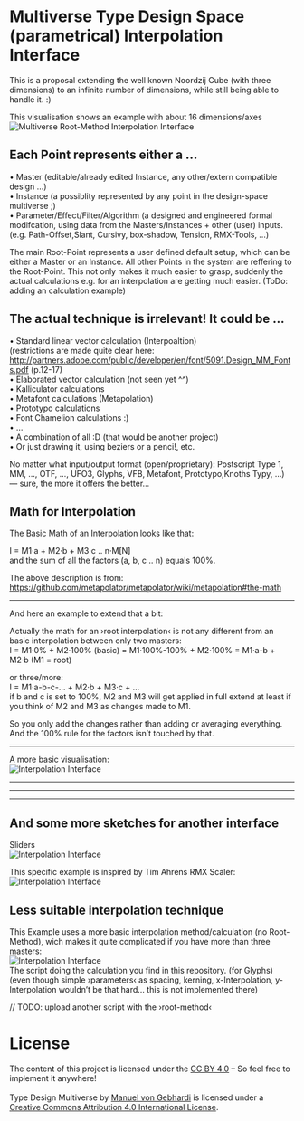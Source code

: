 Multiverse Type Design Space (parametrical) Interpolation Interface 
===========
This is a proposal extending the well known Noordzij Cube (with three dimensions) to an infinite number of dimensions, while still being able to handle it. :)

This visualisation shows an example with about 16 dimensions/axes 
![Multiverse Root-Method Interpolation Interface](Interpolation-Root-Method_Multiverse-Structure-Interface.png)

Each Point represents either a …
---
• Master (editable/already edited Instance, any other/extern compatible design …) <br />
• Instance (a possiblity represented by any point in the design-space multiverse ;)<br />
• Parameter/Effect/Filter/Algorithm (a designed and engineered formal modifcation, using data from the Masters/Instances + other (user) inputs. (e.g. Path-Offset,Slant, Cursivy, box-shadow, Tension, RMX-Tools, …)


The main Root-Point represents a user defined default setup, which can be either a Master or an Instance. All other Points in the system are reffering to the Root-Point. This not only makes it much easier to grasp, suddenly the actual calculations  e.g. for an interpolation are getting much easier. (ToDo: adding an calculation example)


The actual technique is irrelevant! It could be …
----
• Standard linear vector calculation (Interpoaltion)<br />
(restrictions are made quite clear here: http://partners.adobe.com/public/developer/en/font/5091.Design_MM_Fonts.pdf (p.12-17) <br />
• Elaborated vector calculation (not seen yet ^^)<br />
• Kalliculator calculations <br />
• Metafont calculations (Metapolation)<br />
• Prototypo calculations<br />
• Font Chamelion calculations :)<br />
• …<br />
• A combination of all :D (that would be another project)<br />
• Or just drawing it, using beziers or a penci!, etc. <br />

No matter what input/output format (open/proprietary): Postscript Type 1, MM, …, OTF, …, UFO3, Glyphs, VFB, Metafont, Prototypo,Knoths Typy, …) — sure, the more it offers the better…


Math for Interpolation
---
The Basic Math of an Interpolation looks like that:

I = M1·a + M2·b + M3·c .. n·M[N] <br />
and the sum of all the factors (a, b, c .. n) equals 100%.

The above description is from: https://github.com/metapolator/metapolator/wiki/metapolation#the-math

-----
And here an example to extend that a bit:

Actually the math for an ›root interpolation‹ is not any different from an basic interpolation between only two masters: <br />
I = M1·0% + M2·100% (basic) = M1·100%-100% + M2·100% = M1·a-b + M2·b (M1 = root)  <br />

or three/more:  <br />
I = M1·a-b-c-… + M2·b + M3·c + … <br />
if b and c is set to 100%, M2 and M3 will get applied in full extend
at least if you think of  M2 and M3 as changes made to M1. 

So you only add the changes rather than adding or averaging everything. 
And the 100% rule for the factors isn’t touched by that.



-------


A more basic visualisation:<br />
![Interpolation Interface](Interpolation-Root-Method_Visualisation.png)


-----------
-----------
-----------



And some more sketches for another interface
----
Sliders<br />
![Interpolation Interface](Interpolation-Root-Method_Slider-Interface-Sketch.png)


This specific example is inspired by Tim Ahrens RMX Scaler:<br />
![Interpolation Interface](InterpolationInterface_02.png) 



Less suitable interpolation technique 
----
This Example uses a more basic interpolation method/calculation (no Root-Method), wich makes it quite complicated if you have more than three masters:<br />
![Interpolation Interface](InterpolationInterface_01.png)<br />
The script doing the calculation you find in this repository. (for Glyphs)
(even though simple ›parameters‹ as spacing, kerning, x-Interpolation, y-Interpolation wouldn’t be that hard… this is not implemented there) 

// TODO: upload another script with the ›root-method‹



# License

The content of this project is licensed under the <a rel="license" href="http://creativecommons.org/licenses/by/4.0/">CC BY 4.0</a> – So feel free to implement it anywhere!<br /><br /><span xmlns:dct="http://purl.org/dc/terms/" property="dct:title">Type Design Multiverse</span> by <a xmlns:cc="http://creativecommons.org/ns#" href="https://github.com/Manuel87/Type_Multiverse" property="cc:attributionName" rel="cc:attributionURL">Manuel von Gebhardi</a> is licensed under a <a rel="license" href="http://creativecommons.org/licenses/by/4.0/">Creative Commons Attribution 4.0 International License</a>.
